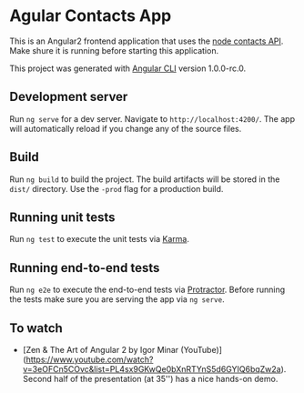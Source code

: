 # Agular Contacts App

This is an Angular2 frontend application that uses the [node contacts API](https://github.com/avansinformatica/node-contacts-api). Make shure it is running before starting this application.

This project was generated with [Angular CLI](https://github.com/angular/angular-cli) version 1.0.0-rc.0.

## Development server
Run `ng serve` for a dev server. Navigate to `http://localhost:4200/`. The app will automatically reload if you change any of the source files.

## Build

Run `ng build` to build the project. The build artifacts will be stored in the `dist/` directory. Use the `-prod` flag for a production build.

## Running unit tests

Run `ng test` to execute the unit tests via [Karma](https://karma-runner.github.io).

## Running end-to-end tests

Run `ng e2e` to execute the end-to-end tests via [Protractor](http://www.protractortest.org/).
Before running the tests make sure you are serving the app via `ng serve`.

## To watch
- [Zen & The Art of Angular 2 by Igor Minar (YouTube)] (https://www.youtube.com/watch?v=3eOFCn5COvc&list=PL4sx9GKwQe0bXnRTYnS5d6GYIQ6bqZw2a). Second half of the presentation (at 35'') has a nice hands-on demo.

